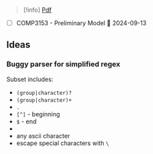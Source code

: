 > [!info] [Pdf](file:///C:/Users/vinay/Downloads/COMP3153-A.1P-1.pdf)

- [ ] COMP3153 - Preliminary Model 📅 2024-09-13

## Ideas
### Buggy parser for simplified regex
Subset includes:
- `(group|character)?`
- `(group|character)+`
- `.`
- `[^]` - beginning
- `$` - end
- 
- any ascii character
- escape special characters with `\`